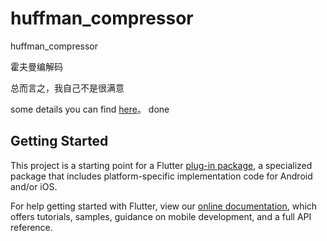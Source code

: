 # huffman_compressor

huffman_compressor

霍夫曼编解码

总而言之，我自己不是很满意

some details you can find [here](https://zwn2001.github.io/2022/01/14/%E6%95%B0%E6%8D%AE%E7%BB%93%E6%9E%84%E8%AF%BE%E8%AE%BE-%E9%9C%8D%E5%A4%AB%E6%9B%BC%E7%BC%96%E7%A0%81%E8%AF%91%E7%A0%81/)。
done
## Getting Started

This project is a starting point for a Flutter
[plug-in package](https://flutter.dev/developing-packages/),
a specialized package that includes platform-specific implementation code for
Android and/or iOS.

For help getting started with Flutter, view our
[online documentation](https://flutter.dev/docs), which offers tutorials,
samples, guidance on mobile development, and a full API reference.


